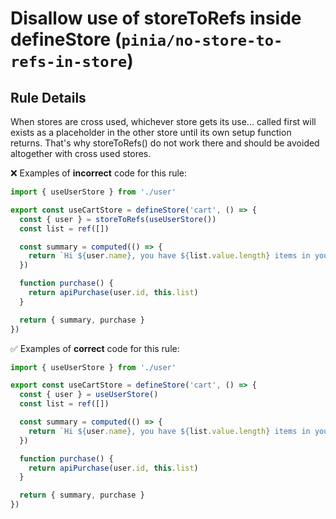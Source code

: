 # Disallow use of storeToRefs inside defineStore (`pinia/no-store-to-refs-in-store`)

<!-- end auto-generated rule header -->

## Rule Details

When stores are cross used, whichever store gets its use... called first will exists as a placeholder in the other store until its own setup function returns. That's why storeToRefs() do not work there and should be avoided altogether with cross used stores.

❌ Examples of **incorrect** code for this rule:

```js
import { useUserStore } from './user'

export const useCartStore = defineStore('cart', () => {
  const { user } = storeToRefs(useUserStore())
  const list = ref([])

  const summary = computed(() => {
    return `Hi ${user.name}, you have ${list.value.length} items in your cart. It costs ${price.value}.`
  })

  function purchase() {
    return apiPurchase(user.id, this.list)
  }

  return { summary, purchase }
})
```

✅ Examples of **correct** code for this rule:

```js
import { useUserStore } from './user'

export const useCartStore = defineStore('cart', () => {
  const { user } = useUserStore()
  const list = ref([])

  const summary = computed(() => {
    return `Hi ${user.name}, you have ${list.value.length} items in your cart. It costs ${price.value}.`
  })

  function purchase() {
    return apiPurchase(user.id, this.list)
  }

  return { summary, purchase }
})

```
